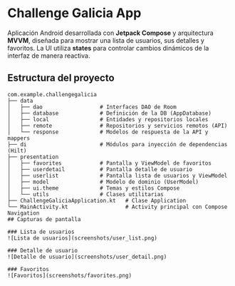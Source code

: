 # Challenge Galicia App

Aplicación Android desarrollada con **Jetpack Compose** y arquitectura **MVVM**, diseñada para mostrar una lista de usuarios, sus detalles y favoritos. La UI utiliza **states** para controlar cambios dinámicos de la interfaz de manera reactiva.

## Estructura del proyecto

```text
com.example.challengegalicia
├── data
│   ├── dao                  # Interfaces DAO de Room
│   ├── database             # Definición de la DB (AppDatabase)
│   ├── local                # Entidades y repositorios locales
│   ├── remote               # Repositorios y servicios remotos (API)
│   └── response             # Modelos de respuesta de la API y mappers
├── di                       # Módulos para inyección de dependencias (Hilt)
├── presentation
│   ├── favorites            # Pantalla y ViewModel de favoritos
│   ├── userdetail           # Pantalla detalle de usuario
│   ├── userlist             # Pantalla lista de usuarios y ViewModel
│   ├── model                # Modelo de dominio (UserModel)
│   ├── ui.theme             # Temas y estilos Compose
│   └── utils                # Clases utilitarias
├── ChallengeGaliciaApplication.kt   # Clase Application
└── MainActivity.kt                  # Activity principal con Compose Navigation
## Capturas de pantalla

### Lista de usuarios
![Lista de usuarios](screenshots/user_list.png)

### Detalle de usuario
![Detalle de usuario](screenshots/user_detail.png)

### Favoritos
![Favoritos](screenshots/favorites.png)

